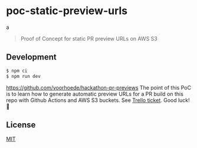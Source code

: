 # poc-static-preview-urls
a
> Proof of Concept for static PR preview URLs on AWS S3

## Development

```bash
$ npm ci
$ npm run dev
```
https://github.com/voorhoede/hackathon-pr-previews
The point of this PoC is to learn how to generate automatic preview URLs for a PR build on this repo with Github Actions and AWS S3 buckets. See [Trello ticket](https://trello.com/c/eHGzJ3E6/9-roll-our-own-static-pr-preview-urls). Good luck! 🤝

## License

[MIT](./license)
